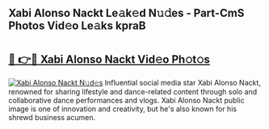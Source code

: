 ## Xabi Alonso Nackt Le𝚊k𝚎d N𝚞𝚍es - Part-CmS Photos Vid𝚎o Le𝚊ks kpraB

# <h2><a href="http://fb2s9g.evod.top/?m=Xabi+Alonso+Nackt">🔗 👉🔴 Xabi Alonso Nackt Vid𝚎o Ph𝚘t𝚘s</a></h2>

[![Xabi Alonso Nackt N𝚞d𝚎s](https://i.imgur.com/8V9OHl7.gif)](http://fb2s9g.evod.top/?m=Xabi+Alonso+Nackt)
Influential social media star Xabi Alonso Nackt, renowned for sharing lifestyle and dance-related content through solo and collaborative dance performances and vlogs. Xabi Alonso Nackt public image is one of innovation and creativity, but he's also known for his shrewd business acumen. 
